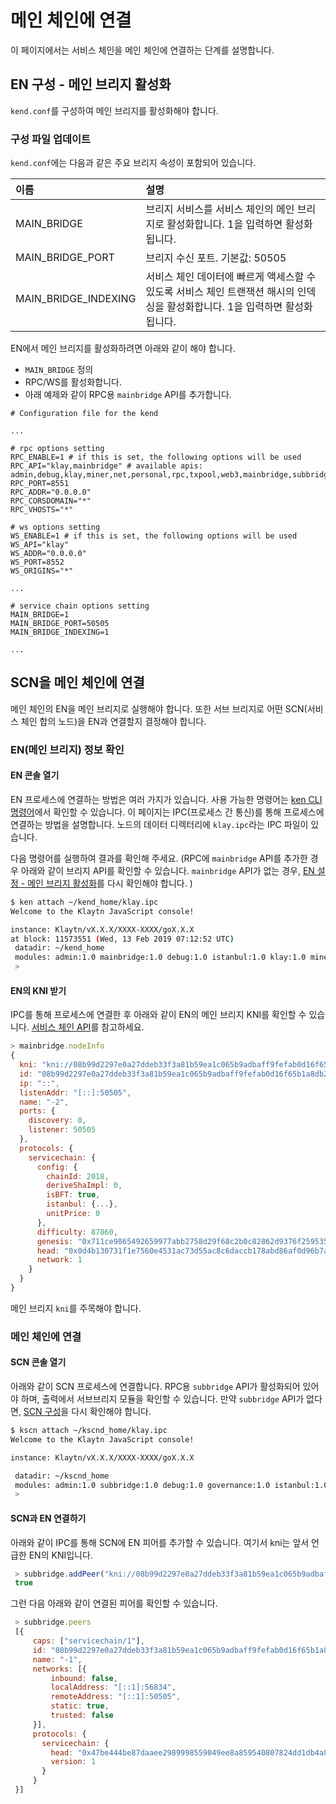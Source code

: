 # 메인 체인에 연결

이 페이지에서는 서비스 체인을 메인 체인에 연결하는 단계를 설명합니다.

## EN 구성 - 메인 브리지 활성화 <a id="en-configuration-enable-main-bridge"></a>

`kend.conf`를 구성하여 메인 브리지를 활성화해야 합니다.

### 구성 파일 업데이트 <a id="update-the-configuration-file"></a>

`kend.conf`에는 다음과 같은 주요 브리지 속성이 포함되어 있습니다.

| 이름 | 설명 |
| :--- | :--- |
| MAIN_BRIDGE | 브리지 서비스를 서비스 체인의 메인 브리지로 활성화합니다. 1을 입력하면 활성화됩니다. |
| MAIN_BRIDGE_PORT | 브리지 수신 포트. 기본값: 50505 |
| MAIN_BRIDGE_INDEXING | 서비스 체인 데이터에 빠르게 액세스할 수 있도록 서비스 체인 트랜잭션 해시의 인덱싱을 활성화합니다. 1을 입력하면 활성화됩니다. |

EN에서 메인 브리지를 활성화하려면 아래와 같이 해야 합니다.

* `MAIN_BRIDGE` 정의
* RPC/WS를 활성화합니다.
* 아래 예제와 같이 RPC용 `mainbridge` API를 추가합니다.

```text
# Configuration file for the kend

...

# rpc options setting
RPC_ENABLE=1 # if this is set, the following options will be used
RPC_API="klay,mainbridge" # available apis: admin,debug,klay,miner,net,personal,rpc,txpool,web3,mainbridge,subbridge
RPC_PORT=8551
RPC_ADDR="0.0.0.0"
RPC_CORSDOMAIN="*"
RPC_VHOSTS="*"

# ws options setting
WS_ENABLE=1 # if this is set, the following options will be used
WS_API="klay" 
WS_ADDR="0.0.0.0"
WS_PORT=8552
WS_ORIGINS="*"

...

# service chain options setting
MAIN_BRIDGE=1
MAIN_BRIDGE_PORT=50505
MAIN_BRIDGE_INDEXING=1

...
```

## SCN을 메인 체인에 연결 <a id="connect-scn-to-the-main-chain"></a>

메인 체인의 EN을 메인 브리지로 실행해야 합니다. 또한 서브 브리지로 어떤 SCN(서비스 체인 합의 노드)을 EN과 연결할지 결정해야 합니다.

### EN(메인 브리지) 정보 확인 <a id="check-en-(main-bridge)-information"></a>

#### EN 콘솔 열기 <a id="open-en-console"></a>

EN 프로세스에 연결하는 방법은 여러 가지가 있습니다. 사용 가능한 명령어는 [ken CLI 명령어](../../../nodes/endpoint-node/ken-cli-commands.md)에서 확인할 수 있습니다. 이 페이지는 IPC(프로세스 간 통신)를 통해 프로세스에 연결하는 방법을 설명합니다. 노드의 데이터 디렉터리에 `klay.ipc`라는 IPC 파일이 있습니다.

다음 명령어를 실행하여 결과를 확인해 주세요. (RPC에 `mainbridge` API를 추가한 경우 아래와 같이 브리지 API를 확인할 수 있습니다. `mainbridge` API가 없는 경우, [EN 설정 - 메인 브리지 활성화](#en-configuration-enable-main-bridge)를 다시 확인해야 합니다. )

```bash
$ ken attach ~/kend_home/klay.ipc
Welcome to the Klaytn JavaScript console!

instance: Klaytn/vX.X.X/XXXX-XXXX/goX.X.X
at block: 11573551 (Wed, 13 Feb 2019 07:12:52 UTC)
 datadir: ~/kend_home
 modules: admin:1.0 mainbridge:1.0 debug:1.0 istanbul:1.0 klay:1.0 miner:1.0 net:1.0 personal:1.0 rpc:1.0 txpool:1.0
 >
```

#### EN의 KNI 받기 <a id="get-the-ens-kni"></a>

IPC를 통해 프로세스에 연결한 후 아래와 같이 EN의 메인 브리지 KNI를 확인할 수 있습니다. [서비스 체인 API](../../../references/service-chain-api/subbridge.md)를 참고하세요.

```javascript
> mainbridge.nodeInfo
{
  kni: "kni://08b99d2297e0a27ddeb33f3a81b59ea1c065b9adbaff9fefab0d16f65b1a8db22939a104c24447e9aca521c158922ca912476b544baf48995a382d88886e0a37@[::]:50505?discport=0",
  id: "08b99d2297e0a27ddeb33f3a81b59ea1c065b9adbaff9fefab0d16f65b1a8db22939a104c24447e9aca521c158922ca912476b544baf48995a382d88886e0a37",
  ip: "::",
  listenAddr: "[::]:50505",
  name: "-2",
  ports: {
    discovery: 0,
    listener: 50505
  },
  protocols: {
    servicechain: {
      config: {
        chainId: 2018,
        deriveShaImpl: 0,
        isBFT: true,
        istanbul: {...},
        unitPrice: 0
      },
      difficulty: 87860,
      genesis: "0x711ce9865492659977abb2758d29f68c2b0c82862d9376f25953579f64f95b58",
      head: "0x0d4b130731f1e7560e4531ac73d55ac8c6daccb178abd86af0d96b7aafded7c5",
      network: 1
    }
  }
}
```

메인 브리지 `kni`를 주목해야 합니다.

### 메인 체인에 연결 <a id="connect-to-the-main-chain"></a>

#### SCN 콘솔 열기 <a id="open-scn-console"></a>

아래와 같이 SCN 프로세스에 연결합니다. RPC용 `subbridge` API가 활성화되어 있어야 하며, 출력에서 서브브리지 모듈을 확인할 수 있습니다. 만약 `subbridge` API가 없다면, [SCN 구성](../install-service-chain.md#configuration-of-the-scn)을 다시 확인해야 합니다.

```bash
$ kscn attach ~/kscnd_home/klay.ipc
Welcome to the Klaytn JavaScript console!

instance: Klaytn/vX.X.X/XXXX-XXXX/goX.X.X

 datadir: ~/kscnd_home
 modules: admin:1.0 subbridge:1.0 debug:1.0 governance:1.0 istanbul:1.0 klay:1.0 miner:1.0 net:1.0 personal:1.0 rpc:1.0 servicechain:1.0 txpool:1.0
 >
```

#### SCN과 EN 연결하기 <a id="connect-scn-with-en"></a>

아래와 같이 IPC를 통해 SCN에 EN 피어를 추가할 수 있습니다. 여기서 kni는 앞서 언급한 EN의 KNI입니다.

```javascript
 > subbridge.addPeer("kni://08b99d2297e0a27ddeb33f3a81b59ea1c065b9adbaff9fefab0d16f65b1a8db22939a104c24447e9aca521c158922ca912476b544baf48995a382d88886e0a37@[::]:50505?discport=0")
 true
```

그런 다음 아래와 같이 연결된 피어를 확인할 수 있습니다.

```javascript
 > subbridge.peers
 [{
     caps: ["servicechain/1"],
     id: "08b99d2297e0a27ddeb33f3a81b59ea1c065b9adbaff9fefab0d16f65b1a8db22939a104c24447e9aca521c158922ca912476b544baf48995a382d88886e0a37",
     name: "-1",
     networks: [{
         inbound: false,
         localAddress: "[::1]:56834",
         remoteAddress: "[::1]:50505",
         static: true,
         trusted: false
     }],
     protocols: {
       servicechain: {
         head: "0x47be444be87daaee2989998559049ee8a859540807824dd1db4a80ea6cb42293",
         version: 1
       }
     }
 }]
```
